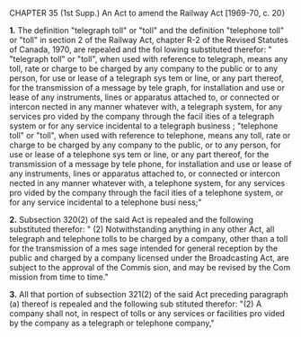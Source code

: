 CHAPTER 35 (1st Supp.)
An Act to amend the Railway Act
[1969-70, c. 20}

**1.** The definition "telegraph toll" or
"toll" and the definition "telephone toll" or
"toll" in section 2 of the Railway Act,
chapter R-2 of the Revised Statutes of
Canada, 1970, are repealed and the fol
lowing substituted therefor:
"
"telegraph toll" or "toll", when used with
reference to telegraph, means any toll,
rate or charge to be charged by any
company to the public or to any person,
for use or lease of a telegraph sys
tem or line, or any part thereof, for
the transmission of a message by tele
graph, for installation and use or lease
of any instruments, lines or apparatus
attached to, or connected or intercon
nected in any manner whatever with, a
telegraph system, for any services pro
vided by the company through the facil
ities of a telegraph system or for any
service incidental to a telegraph business ;
"telephone toll" or "toll", when used with
reference to telephone, means any toll,
rate or charge to be charged by any
company to the public, or to any person,
for use or lease of a telephone sys
tem or line, or any part thereof, for
the transmission of a message by tele
phone, for installation and use or lease
of any instruments, lines or apparatus
attached to, or connected or intercon
nected in any manner whatever with, a
telephone system, for any services pro
vided by the company through the facil
ities of a telephone system, or for any
service incidental to a telephone busi
ness;"

**2.** Subsection 320(2) of the said Act is
repealed and the following substituted
therefor:
" (2) Notwithstanding anything in any
other Act, all telegraph and telephone
tolls to be charged by a company, other
than a toll for the transmission of a mes
sage intended for general reception by
the public and charged by a company
licensed under the Broadcasting Act, are
subject to the approval of the Commis
sion, and may be revised by the Com
mission from time to time."

**3.** All that portion of subsection 321(2)
of the said Act preceding paragraph (a)
thereof is repealed and the following sub
stituted therefor:
"(2) A company shall not, in respect
of tolls or any services or facilities pro
vided by the company as a telegraph or
telephone company,"
